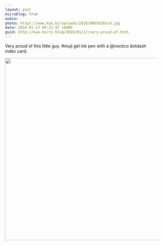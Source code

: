 ```yaml
---
layout: post
microblog: true
audio: 
photo: https://www.kaa.bz/uploads/2018/0065d165cd.jpg
date: 2016-01-17 09:31:47 +0400
guid: http://kaa.micro.blog/2016/01/17/very-proud-of.html
---
```

Very proud of this little guy. #muji gel ink pen with a @nockco dotdash index card.

<img src="https://www.kaa.bz/uploads/2018/0065d165cd.jpg" width="600" height="600" />
